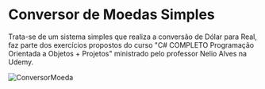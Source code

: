<h1>Conversor de Moedas Simples</h1>

<p>Trata-se de um sistema simples que realiza a conversão de Dólar para Real, faz parte dos exercícios propostos do curso "C# COMPLETO Programação Orientada a Objetos + Projetos" ministrado pelo professor Nelio Alves na Udemy.

  ![ConversorMoeda](https://github.com/LayaneDantas/ConversorMoeda/assets/143051255/87b03821-32a8-4f71-897a-336f6b15ef12)

</p>
